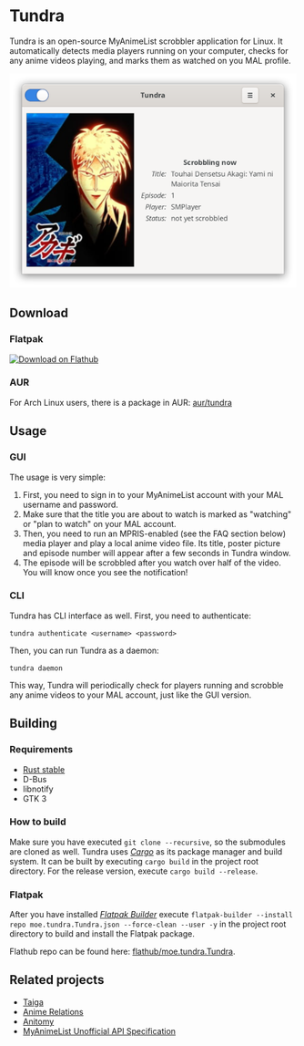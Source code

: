 # Tundra
Tundra is an open-source MyAnimeList scrobbler application for Linux. It automatically detects media players running on your computer, checks for any anime videos playing, and marks them as watched on you MAL profile.

![Screenshot of Tundra](data/screenshot1.png)

## Download
### Flatpak
<a href="https://flathub.org/apps/details/moe.tundra.Tundra"><img width="240" alt="Download on Flathub" src="https://flathub.org/assets/badges/flathub-badge-en.svg"/></a>

### AUR
For Arch Linux users, there is a package in AUR: [aur/tundra](https://aur.archlinux.org/packages/tundra/)

## Usage

### GUI
The usage is very simple:

1. First, you need to sign in to your MyAnimeList account with your MAL username and password.
2. Make sure that the title you are about to watch is marked as "watching" or "plan to watch" on your MAL account.
3. Then, you need to run an MPRIS-enabled (see the FAQ section below) media player and play a local anime video file. Its title, poster picture and episode number will appear after a few seconds in Tundra window.
4. The episode will be scrobbled after you watch over half of the video. You will know once you see the notification!

### CLI
Tundra has CLI interface as well. First, you need to authenticate:

```
tundra authenticate <username> <password>
```

Then, you can run Tundra as a daemon:

```
tundra daemon
```

This way, Tundra will periodically check for players running and scrobble any anime videos to your MAL account, just like the GUI version. 

## Building
### Requirements
* [Rust stable](https://www.rust-lang.org/)
* D-Bus
* libnotify
* GTK 3

### How to build
Make sure you have executed `git clone --recursive`, so the submodules are cloned as well. Tundra uses [*Cargo*](https://doc.rust-lang.org/cargo/) as its package manager and build system. It can be built by executing `cargo build` in the project root directory. For the release version, execute `cargo build --release`.

### Flatpak
After you have installed [*Flatpak Builder*](https://docs.flatpak.org/en/latest/flatpak-builder.html) execute `flatpak-builder --install repo moe.tundra.Tundra.json --force-clean --user -y` in the project root directory to build and install the Flatpak package.

Flathub repo can be found here: [flathub/moe.tundra.Tundra](https://github.com/flathub/moe.tundra.Tundra).

## Related projects
* [Taiga](https://github.com/erengy/taiga)
* [Anime Relations](https://github.com/erengy/anime-relations)
* [Anitomy](https://github.com/erengy/anitomy)
* [MyAnimeList Unofficial API Specification](https://github.com/SuperMarcus/myanimelist-api-specification)
